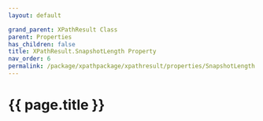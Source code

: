 ```yaml
---
layout: default

grand_parent: XPathResult Class
parent: Properties
has_children: false
title: XPathResult.SnapshotLength Property
nav_order: 6
permalink: /package/xpathpackage/xpathresult/properties/SnapshotLength
---
```

# {{ page.title }}
